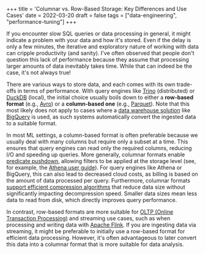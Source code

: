 +++
title = 'Columnar vs. Row-Based Storage: Key Differences and Use Cases'
date = 2022-03-20
draft = false
tags = ["data-engineering", "performance-tuning"]
+++

If you encounter slow SQL queries or data processing in general, it might indicate a problem with your data and how it's stored. Even if the delay is only a few minutes, the iterative and exploratory nature of working with data can cripple productivity (and sanity). I've often observed that people don't question this lack of performance because they assume that processing larger amounts of data inevitably takes time. While that can indeed be the case, it's not always true!

There are various ways to store data, and each comes with its own trade-offs in terms of performance. With query engines like [Trino](https://trino.io/) (distributed) or [DuckDB](https://duckdb.org/) (local), the initial choice usually boils down to either a **row-based format** (e.g., [Avro](https://avro.apache.org/)) or a **column-based one** (e.g., [Parquet](https://parquet.apache.org/)). Note that this most likely does not apply to cases where a [data warehouse solution](https://cloud.google.com/learn/what-is-a-data-warehouse?hl=en) like [BigQuery](https://cloud.google.com/bigquery?hl=en) is used, as such systems automatically convert the ingested data to a suitable format.

In most ML settings, a column-based format is often preferable because we usually deal with many columns but require only a subset at a time. This ensures that query engines can read only the required columns, reducing I/O and speeding up queries. More generally, columnar formats enable [predicate pushdown](https://www.dremio.com/wiki/predicate-pushdown/), allowing filters to be applied at the storage level (see, for example, the [Athena user guide](https://docs.aws.amazon.com/athena/latest/ug/columnar-storage.html)). For query engines like Athena or BigQuery, this can also lead to decreased cloud costs, as billing is based on the amount of data processed per query. Furthermore, columnar formats [support efficient compression algorithms](https://parquet.apache.org/docs/file-format/data-pages/compression/) that reduce data size without significantly impacting decompression speed. Smaller data sizes mean less data to read from disk, which directly improves query performance.

In contrast, row-based formats are more suitable for [OLTP (Online Transaction Processing)](https://en.wikipedia.org/wiki/Online_transaction_processing) and streaming use cases, such as when processing and writing data with [Apache Flink](https://flink.apache.org/). If you are ingesting data via streaming, it might be preferable to initially use a row-based format for efficient data processing. However, it's often advantageous to later convert this data into a columnar format that is more suitable for data analysis.

